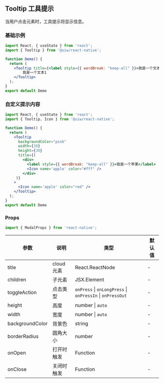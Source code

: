 Tooltip 工具提示
---

当用户点击元素时，工具提示将显示信息。

<!-- ![](https://user-images.githubusercontent.com/57083007/146734166-271ec118-69b6-437a-885e-803e435cc05b.gif) -->
<!--rehype:style=zoom: 33%;float: right; margin-left: 15px;-->

### 基础示例

```jsx  mdx:preview
import React, { useState } from 'react';
import { Tooltip } from '@uiw/react-native';

function Demo() {
  return (
    <Tooltip title={<label style={{ wordBreak: "keep-all" }}>我是一个文本</label>}>
        我是一个文本1
    </Tooltip>
  );
}
export default Demo
```

### 自定义提示内容

```jsx  mdx:preview
import React, { useState } from 'react';
import { Tooltip, Icon } from '@uiw/react-native';

function Demo() {
  return (
    <Tooltip
      backgroundColor="pink"
      width={30}
      height={30}
      title={(
        <div>
          <label style={{ wordBreak: "keep-all" }}>我是一个苹果</label>
          <Icon name='apple' color="#fff" />
        </div>
     )}
    >
      <Icon name='apple' color="red" />
    </Tooltip>
  );
}
export default Demo
```

### Props

```js
import { ModalProps } from 'react-native';
```

| 参数 | 说明 | 类型 | 默认值 |
|------|------|-----|------|
| title | cloud 元素 | React.ReactNode | - |
| children | 子元素 | JSX.Element | - |
| toggleAction | 点击类型 | `onPress` \| `onLongPress` \| `onPressIn` \| `onPressOut` | - |
| height | 高度 | number \| `auto` | - |
| width | 宽度 | number \| `auto` | - |
| backgroundColor | 背景色 | string | - |
| borderRadius | 圆角大小 | number | - |
| onOpen | 打开时触发 | Function | - |
| onClose | 关闭时触发 | Function | - |

